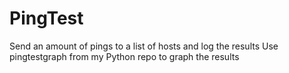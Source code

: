# PingTest

Send an amount of pings to a list of hosts and log the results
Use pingtestgraph from my Python repo to graph the results